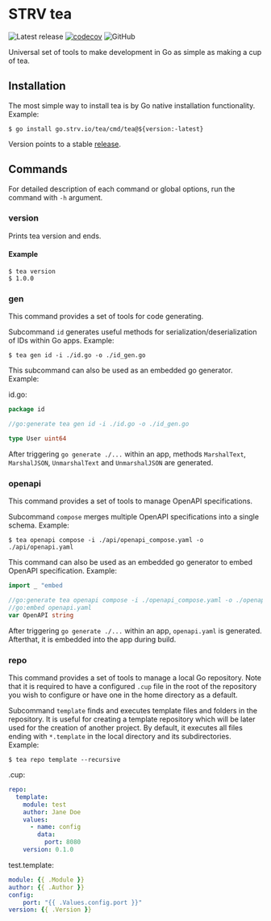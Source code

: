 # STRV tea

![Latest release][release]
[![codecov][codecov-img]][codecov]
![GitHub][license]

Universal set of tools to make development in Go as simple as making a cup of tea.

## Installation
The most simple way to install tea is by Go native installation functionality. Example:
```shell
$ go install go.strv.io/tea/cmd/tea@${version:-latest}
```
Version points to a stable [release](https://github.com/strvcom/strv-backend-go-tea/releases).

## Commands
For detailed description of each command or global options, run the command with `-h` argument.

### version
Prints tea version and ends.

#### Example
```shell
$ tea version
$ 1.0.0
```

### gen
This command provides a set of tools for code generating.

Subcommand `id` generates useful methods for serialization/deserialization of IDs within Go apps. Example:
```shell
$ tea gen id -i ./id.go -o ./id_gen.go
```

This subcommand can also be used as an embedded go generator. Example:

id.go:
```go
package id

//go:generate tea gen id -i ./id.go -o ./id_gen.go

type User uint64

```
After triggering `go generate ./...` within an app, methods `MarshalText`, `MarshalJSON`, `UnmarshalText` and `UnmarshalJSON` are generated.

### openapi
This command provides a set of tools to manage OpenAPI specifications.

Subcommand `compose` merges multiple OpenAPI specifications into a single schema. Example:
```shell
$ tea openapi compose -i ./api/openapi_compose.yaml -o ./api/openapi.yaml
```

This command can also be used as an embedded go generator to embed OpenAPI specification. Example:

```go
import _ "embed

//go:generate tea openapi compose -i ./openapi_compose.yaml -o ./openapi.yaml
//go:embed openapi.yaml
var OpenAPI string
```
After triggering `go generate ./...` within an app, `openapi.yaml` is generated. Afterthat, it is embedded into the app during build.

### repo
This command provides a set of tools to manage a local Go repository. Note that it is required to have a configured `.cup` file in the root of the repository
you wish to configure or have one in the home directory as a default.

Subcommand `template` finds and executes template files and folders in the repository. It is useful for creating a template repository
which will be later used for the creation of another project.
By default, it executes all files ending with `*.template` in the local directory and its subdirectories. Example:
```shell
$ tea repo template --recursive
```
.cup:
```yaml
repo:
  template:
    module: test
    author: Jane Doe
    values:
      - name: config
        data:
          port: 8080
    version: 0.1.0
```
test.template:
```yaml
module: {{ .Module }}
author: {{ .Author }}
config:
    port: "{{ .Values.config.port }}"
version: {{ .Version }}
```

[release]: https://img.shields.io/github/v/release/strvcom/strv-backend-go-tea
[codecov]: https://codecov.io/gh/strvcom/strv-backend-go-tea
[codecov-img]: https://codecov.io/gh/strvcom/strv-backend-go-tea/branch/master/graph/badge.svg?token=A7QFX32CFF
[license]: https://img.shields.io/github/license/strvcom/strv-backend-go-tea
